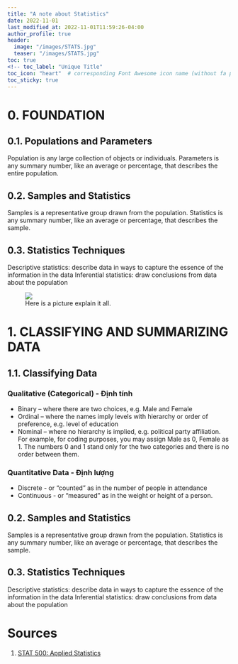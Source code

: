 ```yaml
---
title: "A note about Statistics"
date: 2022-11-01
last_modified_at: 2022-11-01T11:59:26-04:00
author_profile: true
header:
  image: "/images/STATS.jpg"
  teaser: "/images/STATS.jpg"
toc: true
<!-- toc_label: "Unique Title"
toc_icon: "heart"  # corresponding Font Awesome icon name (without fa prefix) -->
toc_sticky: true
---
```


# 0. FOUNDATION
## 0.1. Populations and Parameters
Population is any large collection of objects or individuals.
Parameters is any summary number, like an average or percentage, that describes the entire population.

## 0.2. Samples and Statistics
Samples	is a representative group drawn from the population.
Statistics is any summary number, like an average or percentage, that describes the sample.

## 0.3. Statistics Techniques
Descriptive statistics:	describe data in ways to capture the essence of the information in the data
Inferential statistics:	draw conclusions from data about the population

<figure>
  <img src="https://encrypted-tbn0.gstatic.com/images?q=tbn:ANd9GcQJCMXUDZGeezz8p7LF9OO18EVC0P0_tsKP9w&usqp=CAU">
	<figcaption>Here is a picture explain it all.</figcaption>
</figure>

# 1. CLASSIFYING AND SUMMARIZING DATA
## 1.1. Classifying Data
### Qualitative (Categorical) - Định tính
* Binary – where there are two choices, e.g. Male and Female
* Ordinal – where the names imply levels with hierarchy or order of preference, e.g. level of education
* Nominal – where no hierarchy is implied, e.g. political party affiliation.
	For example, for coding purposes, you may assign Male as 0, Female as 1. The numbers 0 and 1 stand only for the two categories and there is no order between them.

### Quantitative Data - Định lượng	
* Discrete - or “counted” as in the number of people in attendance
* Continuous - or “measured” as in the weight or height of a person.

## 0.2. Samples and Statistics
Samples	is a representative group drawn from the population.
Statistics is any summary number, like an average or percentage, that describes the sample.

## 0.3. Statistics Techniques
Descriptive statistics:	describe data in ways to capture the essence of the information in the data
Inferential statistics:	draw conclusions from data about the population

# Sources
1. [STAT 500: Applied Statistics](https://online.stat.psu.edu/stat500/)
